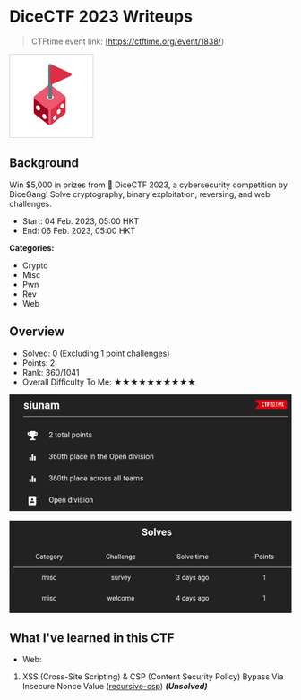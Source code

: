 # DiceCTF 2023 Writeups

> CTFtime event link: [https://ctftime.org/event/1838/)

![](https://raw.githubusercontent.com/siunam321/CTF-Writeups/main/DiceCTF-2023/images/banner.png)

## Background

Win $5,000 in prizes from 🎲 DiceCTF 2023, a cybersecurity competition by DiceGang! Solve cryptography, binary exploitation, reversing, and web challenges.

- Start: 04 Feb. 2023, 05:00 HKT
- End: 06 Feb. 2023, 05:00 HKT

**Categories:**

- Crypto
- Misc
- Pwn
- Rev
- Web

## Overview

- Solved: 0 (Excluding 1 point challenges)
- Points: 2
- Rank: 360/1041
- Overall Difficulty To Me: ★★★★★★★★★★

![](https://raw.githubusercontent.com/siunam321/CTF-Writeups/main/DiceCTF-2023/images/score.png)

![](https://raw.githubusercontent.com/siunam321/CTF-Writeups/main/DiceCTF-2023/images/solves.png)

## What I've learned in this CTF

- Web:
1. XSS (Cross-Site Scripting) & CSP (Content Security Policy) Bypass Via Insecure Nonce Value ([recursive-csp](https://siunam321.github.io/ctf/DiceCTF-2023/Web/recursive-csp)) ***(Unsolved)***